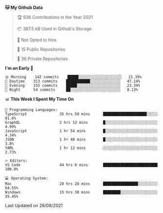 <!--START_SECTION:waka-->
**🐱 My Github Data** 

> 🏆 936 Contributions in the Year 2021
 > 
> 📦 387.5 kB Used in Github's Storage 
 > 
> 🚫 Not Opted to Hire
 > 
> 📜 15 Public Repositories 
 > 
> 🔑 36 Private Repositories  
 > 
**I'm an Early 🐤** 

```text
🌞 Morning    142 commits    █████░░░░░░░░░░░░░░░░░░░░   21.39% 
🌆 Daytime    313 commits    ███████████░░░░░░░░░░░░░░   47.14% 
🌃 Evening    155 commits    █████░░░░░░░░░░░░░░░░░░░░   23.34% 
🌙 Night      54 commits     ██░░░░░░░░░░░░░░░░░░░░░░░   8.13%

```


📊 **This Week I Spent My Time On** 

```text
💬 Programming Languages: 
TypeScript               35 hrs 59 mins      ████████████████████░░░░░   81.6% 
GraphQL                  2 hrs 12 mins       █░░░░░░░░░░░░░░░░░░░░░░░░   4.99% 
JavaScript               1 hr 54 mins        █░░░░░░░░░░░░░░░░░░░░░░░░   4.34% 
JSON                     1 hr 40 mins        █░░░░░░░░░░░░░░░░░░░░░░░░   3.8% 
YAML                     1 hr 12 mins        ░░░░░░░░░░░░░░░░░░░░░░░░░   2.73%

🔥 Editors: 
VS Code                  44 hrs 6 mins       █████████████████████████   100.0%

💻 Operating System: 
Mac                      28 hrs 28 mins      ████████████████░░░░░░░░░   64.55% 
Windows                  15 hrs 38 mins      ████████░░░░░░░░░░░░░░░░░   35.45%

```


 Last Updated on 28/08/2021
<!--END_SECTION:waka-->

